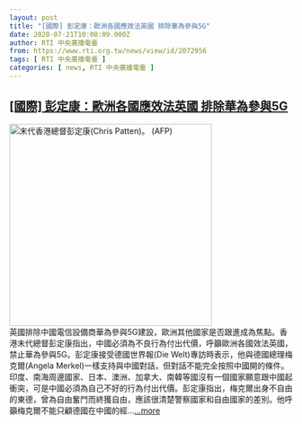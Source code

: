 ```yaml
---
layout: post
title: "[國際] 彭定康：歐洲各國應效法英國 排除華為參與5G"
date: 2020-07-21T10:08:09.000Z
author: RTI 中央廣播電臺
from: https://www.rti.org.tw/news/view/id/2072956
tags: [ RTI 中央廣播電臺 ]
categories: [ news, RTI 中央廣播電臺 ]
---
```

<!--1595326089000-->
[[國際] 彭定康：歐洲各國應效法英國 排除華為參與5G](https://www.rti.org.tw/news/view/id/2072956)
------

<div>
<img src="https://static.rti.org.tw/assets/thumbnails/2020/05/25/e711122e09e957b8032b3fc94f77598d.jpg" width="360" alt="末代香港總督彭定康(Chris Patten)。 (AFP)" title="末代香港總督彭定康(Chris Patten)。 (AFP)"><br>英國排除中國電信設備商華為參與5G建設，歐洲其他國家是否跟進成為焦點。香港末代總督彭定康指出，中國必須為不良行為付出代價，呼籲歐洲各國效法英國，禁止華為參與5G。彭定康接受德國世界報(Die Welt)專訪時表示，他與德國總理梅克爾(Angela Merkel)一樣支持與中國對話，但對話不能完全按照中國開的條件。印度、南海周邊國家、日本、澳洲、加拿大、南韓等國沒有一個國家願意跟中國起衝突，可是中國必須為自己不好的行為付出代價。彭定康指出，梅克爾出身不自由的東德，曾為自由奮鬥而終獲自由，應該很清楚警察國家和自由國家的差別。他呼籲梅克爾不能只顧德國在中國的經...<a target="_blank" href="https://www.rti.org.tw/news/view/id/2072956">...more</a>
</div>
